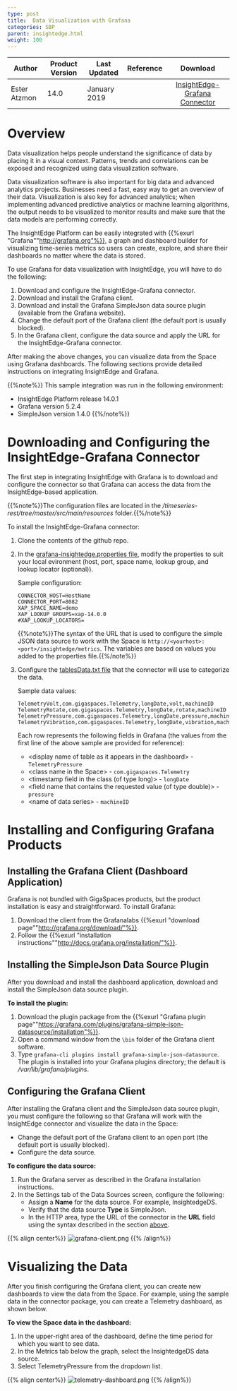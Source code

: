 ```yaml
---
type: post
title:  Data Visualization with Grafana
categories: SBP
parent: insightedge.html
weight: 100
---
```


|Author|Product Version|Last Updated | Reference | Download |
|------|-----------|-------------|-----------|:----------:|
| Ester Atzmon| 14.0 | January 2019| | [InsightEdge-Grafana Connector](https://github.com/Gigaspaces/insightedge-grafana-connector)|

# Overview

Data visualization helps people understand the significance of data by placing it in a visual context. Patterns, trends and correlations can be exposed and recognized using data visualization software.

Data visualization software is also important for big data and advanced analytics projects. Businesses need a fast, easy way to get an overview of their data. Visualization is also key for advanced analytics; when implementing advanced predictive analytics or machine learning algorithms, the output needs to be visualized to monitor results and make sure that the data models are performing correctly. 

The InsightEdge Platform can be easily integrated with {{%exurl "Grafana""http://grafana.org"%}}, a graph and dashboard builder for visualizing time-series metrics so users can create, explore, and share their dashboards no matter where the data is stored.  

To use Grafana for data visualization with InsightEdge, you will have to do the following:

1. Download and configure the InsightEdge-Grafana connector.
1. Download and install the Grafana client.
1. Download and install the Grafana SimpleJson data source plugin (available from the Grafana website).
1. Change the default port of the Grafana client (the default port is usually blocked).
1. In the Grafana client, configure the data source and apply the URL for the InsightEdge-Grafana connector.

After making the above changes, you can visualize data from the Space using Grafana dashboards. The following sections provide detailed instructions on integrating InsightEdge and Grafana.

{{%note%}}
This sample integration was run in the following environment:

- InsightEdge Platform release 14.0.1
- Grafana version 5.2.4
- SimpleJson version 1.4.0
{{%/note%}}

# Downloading and Configuring the InsightEdge-Grafana Connector

The first step in integrating InsightEdge with Grafana is to download and configure the connector so that Grafana can access the data from the InsightEdge-based application.

{{%note%}}The configuration files are located in the *<host directory>/timeseries-rest/tree/master/src/main/resources* folder.{{%/note%}}

To install the InsightEdge-Grafana connector:

1. Clone the contents of the github repo.
1. In the [grafana-insightedge.properties file](https://github.com/Gigaspaces/insightedge-grafana-connector/blob/master/src/main/resources/grafana-insightedge.properties), modify the properties to suit your local evironment (host, port, space name, lookup group, and lookup locator (optional)).

	Sample configuration:	
	```
	CONNECTOR_HOST=HostName
	CONNECTOR_PORT=8082
	XAP_SPACE_NAME=demo
	XAP_LOOKUP_GROUPS=xap-14.0.0
	#XAP_LOOKUP_LOCATORS=
	```
	{{%note%}}The syntax of the URL that is used to configure the simple JSON data source to work with the Space is `http://<yourhost>:<port>/insightedge/metrics`. The variables are based on values you added to the properties file.{{%/note%}}

1. Configure the [tablesData.txt file](https://github.com/Gigaspaces/insightedge-grafana-connector/blob/master/src/main/resources/tablesData.txt) that the connector will use to categorize the data. 

	Sample data values:
	```
	TelemetryVolt,com.gigaspaces.Telemetry,longDate,volt,machineID
	TelemetryRotate,com.gigaspaces.Telemetry,longDate,rotate,machineID
	TelemetryPressure,com.gigaspaces.Telemetry,longDate,pressure,machineID
	TelemetryVibration,com.gigaspaces.Telemetry,longDate,vibration,machineID
	```
	Each row represents the following fields in Grafana (the values from the first line of the above sample are provided for reference):
	- &lt;display name of table as it appears in the dashboard&gt; - `TelemetryPressure`
	- &lt;class name in the Space&gt; - `com.gigaspaces.Telemetry`
	- &lt;timestamp field in the class (of type long)&gt; - `longDate`
	- &lt;field name that contains the requested value (of type double)&gt; - `pressure`
	- &lt;name of data series&gt; - `machineID`


# Installing and Configuring Grafana Products

## Installing the Grafana Client (Dashboard Application)

Grafana is not bundled with GigaSpaces products, but the product installation is easy and straightforward.
To install Grafana:

1. Download the client from the Grafanalabs {{%exurl "download page""http://grafana.org/download/"%}}.
1. Follow the {{%exurl "installation instructions""http://docs.grafana.org/installation/"%}}.

## Installing the SimpleJson Data Source Plugin

After you download and install the dashboard application, download and install the SimpleJson data source plugin.

**To install the plugin:**

1. Download the plugin package from the {{%exurl "Grafana plugin page""https://grafana.com/plugins/grafana-simple-json-datasource/installation"%}}.
1. Open a command window from the `\bin` folder of the Grafana client software.
1. Type `grafana-cli plugins install grafana-simple-json-datasource`. The plugin is installed into your Grafana plugins directory; the default is */var/lib/grafana/plugins*.

## Configuring the Grafana Client

After installing the Grafana client and the SimpleJson data source plugin, you must configure the following so that Grafana will work with the InsightEdge connector and visualize the data in the Space:

- Change the default port of the Grafana client to an open port (the default port is usually blocked).
- Configure the data source.

**To configure the data source:**

1. Run the Grafana server as described in the Grafana installation instructions.
1. In the Settings tab of the Data Sources screen, configure the following:
	- Assign a **Name** for the data source. For example, InsightedgeDS.
	- Verify that the data source **Type** is SimpleJson.
	- In the HTTP area, type the URL of the connector in the **URL** field using the syntax described in the section [above](#downloading-and-configuring-the-insightedge-grafana-connector).

{{% align center%}}
![grafana-client.png](/attachment_files/sbp/grafana/grafana-client.png)
{{% /align%}}
	
# Visualizing the Data

After you finish configuring the Grafana client, you can create new dashboards to view the data from the Space. For example, using the sample data in the connector package, you can create a Telemetry dashboard, as shown below.

**To view the Space data in the dashboard:**

1. In the upper-right area of the dashboard, define the time period for which you want to see data.
1. In the Metrics tab below the graph, select the InsightedgeDS data source.
1. Select TelemetryPressure from the dropdown list.

{{% align center%}}
![telemetry-dashboard.png](/attachment_files/sbp/grafana/telemetry-dashboard.png)
{{% /align%}}


